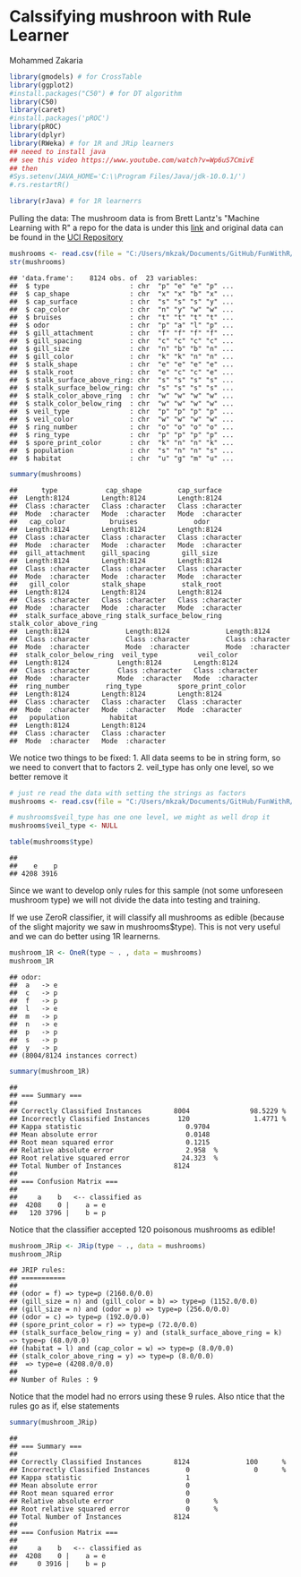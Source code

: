 Calssifying mushroon with Rule Learner
================
Mohammed Zakaria

``` r
library(gmodels) # for CrossTable
library(ggplot2)
#install.packages("C50") # for DT algorithm
library(C50)
library(caret)
#install.packages('pROC')
library(pROC)
library(dplyr)
library(RWeka) # for 1R and JRip learners
## neeed to install java
## see this video https://www.youtube.com/watch?v=Wp6uS7CmivE
## then 
#Sys.setenv(JAVA_HOME='C:\\Program Files/Java/jdk-10.0.1/')
#.rs.restartR()

library(rJava) # for 1R learnerrs
```

Pulling the data: The mushroom data is from Brett Lantz's "Machine Learning with R" a repo for the data is under this [link](https://github.com/mzakariaCERN/Machine-Learning-with-R-datasets/blob/master/mushrooms.csv) and original data can be found in the [UCI Repository](https://archive.ics.uci.edu/ml)

``` r
mushrooms <- read.csv(file = "C:/Users/mkzak/Documents/GitHub/FunWithR/FunWithR/4_RL/Data/mushrooms.csv", stringsAsFactors = FALSE)
str(mushrooms)
```

    ## 'data.frame':    8124 obs. of  23 variables:
    ##  $ type                    : chr  "p" "e" "e" "p" ...
    ##  $ cap_shape               : chr  "x" "x" "b" "x" ...
    ##  $ cap_surface             : chr  "s" "s" "s" "y" ...
    ##  $ cap_color               : chr  "n" "y" "w" "w" ...
    ##  $ bruises                 : chr  "t" "t" "t" "t" ...
    ##  $ odor                    : chr  "p" "a" "l" "p" ...
    ##  $ gill_attachment         : chr  "f" "f" "f" "f" ...
    ##  $ gill_spacing            : chr  "c" "c" "c" "c" ...
    ##  $ gill_size               : chr  "n" "b" "b" "n" ...
    ##  $ gill_color              : chr  "k" "k" "n" "n" ...
    ##  $ stalk_shape             : chr  "e" "e" "e" "e" ...
    ##  $ stalk_root              : chr  "e" "c" "c" "e" ...
    ##  $ stalk_surface_above_ring: chr  "s" "s" "s" "s" ...
    ##  $ stalk_surface_below_ring: chr  "s" "s" "s" "s" ...
    ##  $ stalk_color_above_ring  : chr  "w" "w" "w" "w" ...
    ##  $ stalk_color_below_ring  : chr  "w" "w" "w" "w" ...
    ##  $ veil_type               : chr  "p" "p" "p" "p" ...
    ##  $ veil_color              : chr  "w" "w" "w" "w" ...
    ##  $ ring_number             : chr  "o" "o" "o" "o" ...
    ##  $ ring_type               : chr  "p" "p" "p" "p" ...
    ##  $ spore_print_color       : chr  "k" "n" "n" "k" ...
    ##  $ population              : chr  "s" "n" "n" "s" ...
    ##  $ habitat                 : chr  "u" "g" "m" "u" ...

``` r
summary(mushrooms)
```

    ##      type            cap_shape         cap_surface       
    ##  Length:8124        Length:8124        Length:8124       
    ##  Class :character   Class :character   Class :character  
    ##  Mode  :character   Mode  :character   Mode  :character  
    ##   cap_color           bruises              odor          
    ##  Length:8124        Length:8124        Length:8124       
    ##  Class :character   Class :character   Class :character  
    ##  Mode  :character   Mode  :character   Mode  :character  
    ##  gill_attachment    gill_spacing        gill_size        
    ##  Length:8124        Length:8124        Length:8124       
    ##  Class :character   Class :character   Class :character  
    ##  Mode  :character   Mode  :character   Mode  :character  
    ##   gill_color        stalk_shape         stalk_root       
    ##  Length:8124        Length:8124        Length:8124       
    ##  Class :character   Class :character   Class :character  
    ##  Mode  :character   Mode  :character   Mode  :character  
    ##  stalk_surface_above_ring stalk_surface_below_ring stalk_color_above_ring
    ##  Length:8124              Length:8124              Length:8124           
    ##  Class :character         Class :character         Class :character      
    ##  Mode  :character         Mode  :character         Mode  :character      
    ##  stalk_color_below_ring  veil_type          veil_color       
    ##  Length:8124            Length:8124        Length:8124       
    ##  Class :character       Class :character   Class :character  
    ##  Mode  :character       Mode  :character   Mode  :character  
    ##  ring_number         ring_type         spore_print_color 
    ##  Length:8124        Length:8124        Length:8124       
    ##  Class :character   Class :character   Class :character  
    ##  Mode  :character   Mode  :character   Mode  :character  
    ##   population          habitat         
    ##  Length:8124        Length:8124       
    ##  Class :character   Class :character  
    ##  Mode  :character   Mode  :character

We notice two things to be fixed: 1. All data seems to be in string form, so we need to convert that to factors 2. veil\_type has only one level, so we better remove it

``` r
# just re read the data with setting the strings as factors
mushrooms <- read.csv(file = "C:/Users/mkzak/Documents/GitHub/FunWithR/FunWithR/4_RL/Data/mushrooms.csv")

# mushrooms$veil_type has one one level, we might as well drop it
mushrooms$veil_type <- NULL
```

``` r
table(mushrooms$type)
```

    ## 
    ##    e    p 
    ## 4208 3916

Since we want to develop only rules for this sample (not some unforeseen mushroom type) we will not divide the data into testing and training.

If we use ZeroR classifier, it will classify all mushrooms as edible (because of the slight majority we saw in mushrooms$type). This is not very useful and we can do better using 1R learnerns.

``` r
mushroom_1R <- OneR(type ~ . , data = mushrooms)
mushroom_1R
```

    ## odor:
    ##  a   -> e
    ##  c   -> p
    ##  f   -> p
    ##  l   -> e
    ##  m   -> p
    ##  n   -> e
    ##  p   -> p
    ##  s   -> p
    ##  y   -> p
    ## (8004/8124 instances correct)

``` r
summary(mushroom_1R)
```

    ## 
    ## === Summary ===
    ## 
    ## Correctly Classified Instances        8004               98.5229 %
    ## Incorrectly Classified Instances       120                1.4771 %
    ## Kappa statistic                          0.9704
    ## Mean absolute error                      0.0148
    ## Root mean squared error                  0.1215
    ## Relative absolute error                  2.958  %
    ## Root relative squared error             24.323  %
    ## Total Number of Instances             8124     
    ## 
    ## === Confusion Matrix ===
    ## 
    ##     a    b   <-- classified as
    ##  4208    0 |    a = e
    ##   120 3796 |    b = p

Notice that the classifier accepted 120 poisonous mushrooms as edible!

``` r
mushroom_JRip <- JRip(type ~ ., data = mushrooms)
mushroom_JRip
```

    ## JRIP rules:
    ## ===========
    ## 
    ## (odor = f) => type=p (2160.0/0.0)
    ## (gill_size = n) and (gill_color = b) => type=p (1152.0/0.0)
    ## (gill_size = n) and (odor = p) => type=p (256.0/0.0)
    ## (odor = c) => type=p (192.0/0.0)
    ## (spore_print_color = r) => type=p (72.0/0.0)
    ## (stalk_surface_below_ring = y) and (stalk_surface_above_ring = k) => type=p (68.0/0.0)
    ## (habitat = l) and (cap_color = w) => type=p (8.0/0.0)
    ## (stalk_color_above_ring = y) => type=p (8.0/0.0)
    ##  => type=e (4208.0/0.0)
    ## 
    ## Number of Rules : 9

Notice that the model had no errors using these 9 rules. Also ntice that the rules go as if, else statements

``` r
summary(mushroom_JRip)
```

    ## 
    ## === Summary ===
    ## 
    ## Correctly Classified Instances        8124              100      %
    ## Incorrectly Classified Instances         0                0      %
    ## Kappa statistic                          1     
    ## Mean absolute error                      0     
    ## Root mean squared error                  0     
    ## Relative absolute error                  0      %
    ## Root relative squared error              0      %
    ## Total Number of Instances             8124     
    ## 
    ## === Confusion Matrix ===
    ## 
    ##     a    b   <-- classified as
    ##  4208    0 |    a = e
    ##     0 3916 |    b = p
